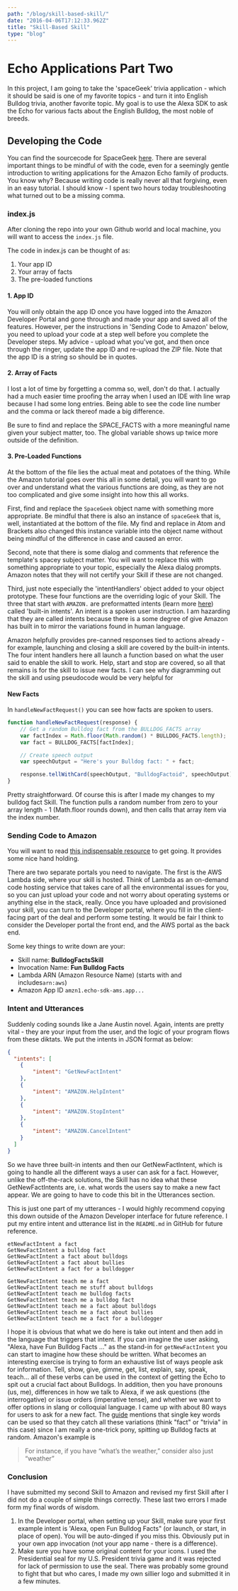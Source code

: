 ```yaml
---
path: "/blog/skill-based-skill/"
date: "2016-04-06T17:12:33.962Z"
title: "Skill-Based Skill"
type: "blog"
---
```


# Echo Applications Part Two
In this project, I am going to take the 'spaceGeek' trivia application - which it should be said is one of my favorite topics - and turn it into English Bulldog trivia, another favorite topic. My goal is to use the Alexa SDK to ask the Echo for various facts about the English Bulldog, the most noble of breeds.

## Developing the Code
You can find the sourcecode for SpaceGeek [here](https://github.com/amzn/alexa-skills-kit-js/tree/master/samples/spaceGeek). There are several important things to be mindful of with the code, even for a seemingly gentle introduction to writing applications for the Amazon Echo family of products. You know why? Because writing code is really never all that forgiving, even in an easy tutorial. I should know - I spent two hours today troubleshooting what turned out to be a missing comma.

### index.js
After cloning the repo into your own Github world and local machine, you will want to access the `index.js` file.

The code in index.js can be thought of as:
1. Your app ID
2. Your array of facts
3. The pre-loaded functions

#### 1. App ID
You will only obtain the app ID once you have logged into the Amazon Developer Portal and gone through and made your app and saved all of the features. However, per the instructions in 'Sending Code to Amazon' below, you need to upload your code at a step well before you complete the Developer steps. My advice - upload what you've got, and then once through the ringer, update the app ID and re-upload the ZIP file. Note that the app ID is a string so should be in quotes.

#### 2. Array of Facts
I lost a lot of time by forgetting a comma so, well, don't do that. I actually had a much easier time proofing the array when I used an IDE with line wrap because I had some long entries. Being able to see the code line number and the comma or lack thereof made a big difference.

Be sure to find and replace the SPACE_FACTS with a more meaningful name given your subject matter, too. The global variable shows up twice more outside of the definition.

#### 3. Pre-Loaded Functions
At the bottom of the file lies the actual meat and potatoes of the thing. While the Amazon tutorial goes over this all in some detail, you will want to go over and understand what the various functions are doing, as they are not too complicated and give some insight into how this all works.

First, find and replace the `SpaceGeek` object name with something more appropriate. Be mindful that there is also an instance of `spaceGeek` that is, well, instantiated at the bottom of the file. My find and replace in Atom and Brackets also changed this instance variable into the object name without being mindful of the difference in case and caused an error.

Second, note that there is some dialog and comments that reference the template's spacey subject matter. You will want to replace this with something appropriate to your topic, especially the Alexa dialog prompts. Amazon notes that they will not certify your Skill if these are not changed.

Third, just note especially the 'intentHandlers' object added to your object prototype. These four functions are the overriding logic of your Skill. The three that start with `AMAZON.` are preformatted intents (learn more [here](https://developer.amazon.com/public/solutions/alexa/alexa-skills-kit/docs/implementing-the-built-in-intents)) called 'built-in intents'.  An intent is a spoken user instruction. I am hazarding that they are called intents because there is a some degree of give Amazon has built in to mirror the variations found in human language.

Amazon helpfully provides pre-canned responses tied to actions already - for example, launching and closing a skill are covered by the built-in intents. The four intent handlers here all launch a function based on what the user said to enable the skill to work.  Help, start and stop are covered, so all that remains is for the skill to issue new facts. I can see why diagramming out the skill and using pseudocode would be very helpful for

#### New Facts
In `handleNewFactRequest()` you can see how facts are spoken to users.

```javascript
function handleNewFactRequest(response) {
    // Get a random Bulldog fact from the BULLDOG_FACTS array
    var factIndex = Math.floor(Math.random() * BULLDOG_FACTS.length);
    var fact = BULLDOG_FACTS[factIndex];

    // Create speech output
    var speechOutput = "Here's your Bulldog fact: " + fact;

    response.tellWithCard(speechOutput, "BulldogFactoid", speechOutput);
}
```

Pretty straightforward. Of course this is after I made my changes to my bulldog fact Skill. The function pulls a random number from zero to your array length - 1 (Math.floor rounds down), and then calls that array item via the index number.

### Sending Code to Amazon
You will want to read [this indispensable resource](https://github.com/amzn/alexa-skills-kit-js/blob/master/samples/spaceGeek/FactSkillTemplate/Alexa_Skills_Kit_Template_Step-By-Step_Tutorial.pdf) to get going. It provides some nice hand holding.

There are two separate portals you need to navigate. The first is the AWS Lambda side, where your skill is hosted. Think of Lambda as an on-demand code hosting service that takes care of all the environmental issues for you, so you can just upload your code and not worry about operating systems or anything else in the stack, really. Once you have uploaded and provisioned your skill, you can turn to the Developer portal, where you fill in the client-facing part of the deal and perform some testing. It would be fair I think to consider the Developer portal the front end, and the AWS portal as the back end.

Some key things to write down are your:
* Skill name: **BulldogFactsSkill**
* Invocation Name: **Fun Bulldog Facts**
* Lambda ARN (Amazon Resource Name) (starts with and includes`arn:aws`)
* Amazon App ID `amzn1.echo-sdk-ams.app...`

### Intent and Utterances
Suddenly coding sounds like a Jane Austin novel. Again, intents are pretty vital - they are your input from the user, and the logic of your program flows from these diktats. We put the intents in JSON format as below:

```json
{
  "intents": [
    {
      	"intent": "GetNewFactIntent"
    },
    {
   		"intent": "AMAZON.HelpIntent"
    },
    {
      	"intent": "AMAZON.StopIntent"
    },
    {
    	"intent": "AMAZON.CancelIntent"
    }
  ]
}
```

So we have three built-in intents and then our GetNewFactIntent, which is going to handle all the different ways a user can ask for a fact. However, unlike the off-the-rack solutions, the Skill has no idea what these GetNewFactIntents are, i.e. what words the users say to make a new fact appear. We are going to have to code this bit in the Utterances section.

This is just one part of my utterances - I would highly recommend copying this down outside of the Amazon Developer interface for future reference. I put my entire intent and utterance list in the `README.md` in GitHub for  future reference.

```
etNewFactIntent a fact
GetNewFactIntent a bulldog fact
GetNewFactIntent a fact about bulldogs
GetNewFactIntent a fact about bullies
GetNewFactIntent a fact for a bulldogger

GetNewFactIntent teach me a fact
GetNewFactIntent teach me stuff about bulldogs
GetNewFactIntent teach me bulldog facts
GetNewFactIntent teach me a bulldog fact
GetNewFactIntent teach me a fact about bulldogs
GetNewFactIntent teach me a fact about bullies
GetNewFactIntent teach me a fact for a bulldogger
```

I hope it is obvious that what we do here is take out intent and then add in the language that triggers that intent. If you can imagine the user asking, "Alexa, have Fun Bulldog Facts ..." as the stand-in for `getNewFactIntent` you can start to imagine how these should be written. What becomes an interesting exercise is trying to form an exhaustive list of ways people ask for information. Tell, show, give, gimme, get, list, explain, say, speak, teach... all of these verbs can be used in the context of getting the Echo to spit out a crucial fact about Bulldogs. In addition, then you have pronouns (us, me), differences in how we talk to Alexa, if we ask questions (the interrogative) or issue orders (imperative tense), and whether we want to offer options in slang or colloquial language. I came up with about 80 ways for users to ask for a new fact. The [guide](https://developer.amazon.com/appsandservices/solutions/alexa/alexa-skills-kit/docs/defining-the-voice-interface ) mentions that single key words can be used so that they catch all these variations (think "fact" or "trivia" in this case) since I am really a one-trick pony, spitting up Bulldog facts at random.  Amazon's example is

>For instance, if you have “what’s the weather,” consider also just “weather”

### Conclusion
I have submitted my second Skill to Amazon and revised my first Skill after I did not do a couple of simple things correctly. These last two errors I made form my final words of wisdom.

1. In the Developer portal, when setting up your Skill, make sure your first example intent is 'Alexa, open Fun Bulldog Facts" (or launch, or start, in place of open). You will be auto-dinged if you miss this. Obviously put in your own app invocation (not your app name - there is a difference).
2. Make sure you have some original content for your icons. I used the Presidential seal for my U.S. President trivia game and it was rejected for lack of permission to use the seal. There was probably some ground to fight that but who cares, I made my own sillier logo and submitted it in a few minutes.
